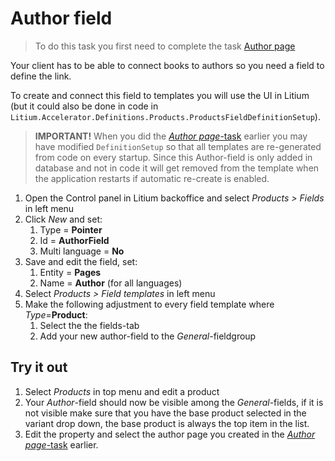 # Author field

> To do this task you first need to complete the task [Author page](../Author%20page)

Your client has to be able to connect books to authors so you need a field to define the link.

To create and connect this field to templates you will use the UI in Litium (but it could also be done in code in `Litium.Accelerator.Definitions.Products.ProductsFieldDefinitionSetup`).

> **IMPORTANT!** When you did the [_Author page_-task](../Author%20page) earlier you may have modified `DefinitionSetup` so that all templates are re-generated from code on every startup. Since this Author-field is only added in database and not in code it will get removed from the template when the application restarts if automatic re-create is enabled.

1. Open the Control panel in Litium backoffice and select _Products > Fields_ in left menu
1. Click _New_ and set:
   1. Type = **Pointer**
   1. Id = **AuthorField**
   1. Multi language = **No**
1. Save and edit the field, set:
   1. Entity = **Pages**
   1. Name = **Author** (for all languages)
1. Select _Products > Field templates_ in left menu
1. Make the following adjustment to every field template where _Type_=**Product**:
    1. Select the the fields-tab
    1. Add your new author-field to the _General_-fieldgroup

## Try it out

1. Select _Products_ in top menu and edit a product
1. Your _Author_-field should now be visible among the _General_-fields, if it is not visible make sure that you have the base product selected in the variant drop down, the base product is always the top item in the list.
1. Edit the property and select the author page you created in the [_Author page_-task](../Author%20page) earlier.
